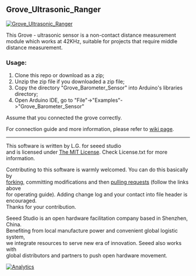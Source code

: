 Grove_Ultrasonic_Ranger
--------------------------------

[![Grove_Ultrasonic_Ranger](http://www.seeedstudio.com/wiki/images/thumb/3/3a/Ultrasonic_Ranger.jpg/300px-Ultrasonic_Ranger.jpg)](http://www.seeedstudio.com/depot/grove-ultrasonic-ranger-p-960.html?cPath=144_149)

This Grove - ultrasonic sensor is a non-contact distance measurement module which works at 42KHz, suitable for projects that require middle distance measurement. 

### Usage:

1. Clone this repo or download as a zip;
2. Unzip the zip file if you downloaded a zip file;
3. Copy the directory "Grove_Barometer_Sensor" into Arduino's libraries directory;
4. Open Arduino IDE, go to "File"->"Examples"->"Grove_Barometer_Sensor"

Assume that you connected the grove correctly. 

For connection guide and more information, please refer to [wiki page](http://www.seeedstudio.com/wiki/Grove_-_Ultrasonic_Ranger).

    
----

This software is written by L.G. for seeed studio<br>
and is licensed under [The MIT License](http://opensource.org/licenses/mit-license.php). Check License.txt for more information.<br>

Contributing to this software is warmly welcomed. You can do this basically by<br>
[forking](https://help.github.com/articles/fork-a-repo), committing modifications and then [pulling requests](https://help.github.com/articles/using-pull-requests) (follow the links above<br>
for operating guide). Adding change log and your contact into file header is encouraged.<br>
Thanks for your contribution.

Seeed Studio is an open hardware facilitation company based in Shenzhen, China. <br>
Benefiting from local manufacture power and convenient global logistic system, <br>
we integrate resources to serve new era of innovation. Seeed also works with <br>
global distributors and partners to push open hardware movement.<br>




[![Analytics](https://ga-beacon.appspot.com/UA-46589105-3/Grove_Ultrasonic_Ranger)](https://github.com/igrigorik/ga-beacon)


